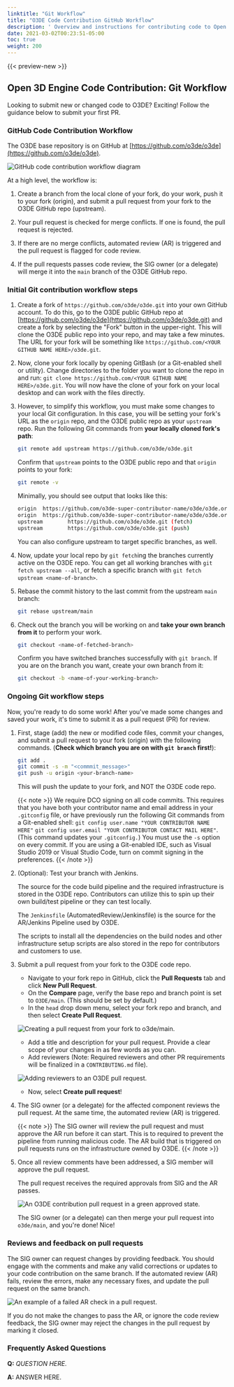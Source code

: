 ```yaml
---
linktitle: "Git Workflow"
title: "O3DE Code Contribution GitHub Workflow"
description: ' Overview and instructions for contributing code to Open 3D Engine (O3DE) through GitHub. '
date: 2021-03-02T00:23:51-05:00
toc: true
weight: 200
---
```


{{< preview-new >}}

## Open 3D Engine Code Contribution: Git Workflow

Looking to submit new or changed code to O3DE? Exciting! Follow the guidance below to submit your first PR.

### GitHub Code Contribution Workflow

The O3DE base repository is on GitHub at [https://github.com/o3de/o3de](https://github.com/o3de/o3de).

![GitHub code contribution workflow diagram](/images/contributing/to-code/code-git-workflow.png)

At a high level, the workflow is:

1. Create a branch from the local clone of your fork, do your work, push it to your fork (origin), and submit a pull request from your fork to the O3DE GitHub repo (upstream).

2. Your pull request is checked for merge conflicts. If one is found, the pull request is rejected.

3. If there are no merge conflicts, automated review (AR) is triggered and the pull request is flagged for code review.

4. If the pull requests passes code review, the SIG owner (or a delegate) will merge it into the `main` branch of the O3DE GitHub repo.

### Initial Git contribution workflow steps

1. Create a fork of `https://github.com/o3de/o3de.git` into your own GitHub account. To do this, go to the O3DE public GitHub repo at [https://github.com/o3de/o3de](https://github.com/o3de/o3de.git) and create a fork by selecting the "Fork" button in the upper-right. This will clone the O3DE public repo into your repo, and may take a few minutes. The URL for your fork will be something like `https://github.com/<YOUR GITHUB NAME HERE>/o3de.git`.

2. Now, clone your fork locally by opening GitBash (or a Git-enabled shell or utility). Change directories to the folder you want to clone the repo in and run: `git clone https://github.com/<YOUR GITHUB NAME HERE>/o3de.git`. You will now have the clone of your fork on your local desktop and can work with the files directly.

3. However, to simplify this workflow, you must make some changes to your local Git configuration. In this case, you will be setting your fork's URL as the `origin` repo, and the O3DE public repo as your `upstream` repo. Run the following Git commands from **your locally cloned fork's path**:

    ```bash
    git remote add upstream https://github.com/o3de/o3de.git
    ```

    Confirm that `upstream` points to the O3DE public repo and that `origin` points to your fork:

    ```bash
    git remote -v
    ```

    Minimally, you should see output that looks like this:

    ```bash
    origin  https://github.com/o3de-super-contributor-name/o3de/o3de.org.git (fetch)
    origin  https://github.com/o3de-super-contributor-name/o3de/o3de.org.git (push)
    upstream        https://github.com/o3de/o3de.git (fetch)
    upstream        https://github.com/o3de/o3de.git (push)
    ```

    You can also configure upstream to target specific branches, as well.

4. Now, update your local repo by `git fetch`ing the branches currently active on the O3DE repo. You can get all working branches with `git fetch upstream --all`, or fetch a specific branch with `git fetch upstream <name-of-branch>`.

5. Rebase the commit history to the last commit from the upstream `main` branch:

    ```bash
    git rebase upstream/main
    ```

6. Check out the branch you will be working on and **take your own branch from it** to perform your work.

    ```bash
    git checkout <name-of-fetched-branch>
    ```

    Confirm you have switched branches successfully with `git branch`. If you are on the branch you want, create your own branch from it:

    ```bash
    git checkout -b <name-of-your-working-branch>
    ```

### Ongoing Git workflow steps

Now, you're ready to do some work! After you've made some changes and saved your work, it's time to submit it as a pull request (PR) for review.

1. First, stage (add) the new or modified code files, commit your changes, and submit a pull request to your fork (origin) with the following commands. (**Check which branch you are on with `git branch` first!**):

    ```bash
    git add .
    git commit -s -m "<commmit_message>"
    git push -u origin <your-branch-name>
    ```

    This will push the update to your fork, and NOT the O3DE code repo.

    {{< note >}}
    We require DCO signing on all code commits. This requires that you have both your contributor name and email address in your `.gitconfig` file, or have previously run the following Git commands from a Git-enabled shell: `git config user.name "YOUR CONTRIBUTOR NAME HERE"` `git config user.email "YOUR CONTRIBUTOR CONTACT MAIL HERE"`. (This command updates your `.gitconfig.`) You must use the `-s` option on every commit. If you are using a Git-enabled IDE, such as Visual Studio 2019 or Visual Studio Code, turn on commit signing in the preferences.
    {{< /note >}}

2. (Optional): Test your branch with Jenkins.

    <!-- Need specific locations here! -->
    The source for the code build pipeline and the required infrastructure is stored in the O3DE repo. Contributors can utilize this to spin up their own build/test pipeline or they can test locally.

    The `Jenkinsfile` (AutomatedReview/Jenkinsfile) is the source for the AR/Jenkins Pipeline used by O3DE.

    The scripts to install all the dependencies on the build nodes and other infrastructure setup scripts are also stored in the repo for contributors and customers to use.

3. Submit a pull request from your fork to the O3DE code repo.

    * Navigate to your fork repo in GitHub, click the **Pull Requests** tab and click **New Pull Request**.
    * On the **Compare** page, verify the base repo and branch point is set to `O3DE/main`. (This should be set by default.)
    * In the `head` drop down menu, select your fork repo and branch, and then select **Create Pull Request**.

    ![Creating a pull request from your fork to o3de/main.](/images/contributing/to-code/code-pr-from-fork.png)

    * Add a title and description for your pull request. Provide a clear scope of your changes in as few words as you can.
    * Add reviewers (Note: Required reviewers and other PR requirements will be finalized in a `CONTRIBUTING.md` file).

    ![Adding reviewers to an O3DE pull request.](/images/contributing/to-code/code-add-reviewers.png)

    * Now, select **Create pull request**!

4. The SIG owner (or a delegate) for the affected component reviews the pull request. At the same time, the automated review (AR) is triggered.

    {{< note >}}
    The SIG owner will review the pull request and must approve the AR run before it can start. This is to required to prevent the pipeline from running malicious code. The AR build that is triggered on pull requests runs on the infrastructure owned by O3DE.
    {{< /note >}}

5. Once all review comments have been addressed, a SIG member will approve the pull request.

    The pull request receives the required approvals from SIG and the AR passes.

    ![An O3DE contribution pull request in a green approved state.](/images/contributing/to-code/code-pr-accepted.png)

    The SIG owner (or a delegate) can then merge your pull request into `o3de/main`, and you're done! Nice!

### Reviews and feedback on pull requests

The SIG owner can request changes by providing feedback. You should engage with the comments and make any valid corrections or updates to your code contribution on the same branch. If the automated review (AR) fails, review the errors, make any necessary fixes, and update the pull request on the same branch.

![An example of a failed AR check in a pull request.](/images/contributing/to-code/code-ar-failed.png)

If you do not make the changes to pass the AR, or ignore the code review feedback, the SIG owner may reject the changes in the pull request by marking it closed.

### Frequently Asked Questions

**Q:** _QUESTION HERE._

**A:** ANSWER HERE.
